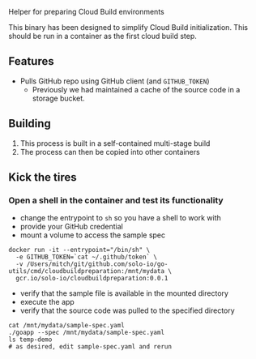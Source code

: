 
Helper for preparing Cloud Build environments


This binary has been designed to simplify Cloud Build initialization.
This should be run in a container as the first cloud build step.


## Features

- Pulls GitHub repo using GitHub client (and `GITHUB_TOKEN`)
  - Previously we had maintained a cache of the source code in a storage bucket.



## Building

1. This process is built in a self-contained multi-stage build
1. The process can then be copied into other containers


## Kick the tires

### Open a shell in the container and test its functionality

- change the entrypoint to `sh` so you have a shell to work with
- provide your GitHub credential
- mount a volume to access the sample spec
```
docker run -it --entrypoint="/bin/sh" \
  -e GITHUB_TOKEN=`cat ~/.github/token` \
  -v /Users/mitch/git/github.com/solo-io/go-utils/cmd/cloudbuildpreparation:/mnt/mydata \
  gcr.io/solo-io/cloudbuildpreparation:0.0.1
```
- verify that the sample file is available in the mounted directory
- execute the app
- verify that the source code was pulled to the specified directory
```
cat /mnt/mydata/sample-spec.yaml
./goapp --spec /mnt/mydata/sample-spec.yaml
ls temp-demo
# as desired, edit sample-spec.yaml and rerun
```
